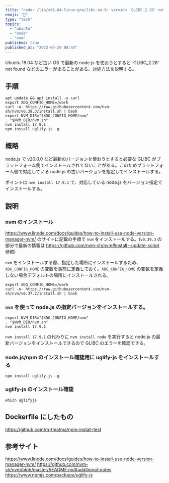 ```yaml
---
title: "node: /lib/x86_64-linux-gnu/libc.so.6: version `GLIBC_2.28' not found"
emoji: "🦔"
type: "tech"
topics:
  - "ubuntu"
  - "node"
  - "nvm"
published: true
published_at: "2023-04-29 08:44"
---
```


Ubuntu 18.04 など古い OS で最新の node.js を使おうとすると `GLIBC_2.28' not found などのエラーが出ることがある。対処方法を説明する。

## 手順

```
apt update && apt install -y curl
export XDG_CONFIG_HOME=/work
curl -o- https://raw.githubusercontent.com/nvm-sh/nvm/v0.39.3/install.sh | bash
export NVM_DIR="$XDG_CONFIG_HOME/nvm"
. "$NVM_DIR/nvm.sh"
nvm install 17.9.1
npm install uglify-js -g
```

## 概略

node.js で v20.0.0 など最新のバージョンを使おうとすると必要な GLIBC がプラットフォーム側でインストールされてないことがある。このためプラットフォーム側で対応している node.js の古いバージョンを指定してインストールする。

ポイントは `nvm install 17.9.1` で、対応している node.js をバージョン指定でインストールする。

## 説明

### nvm のインストール

https://www.linode.com/docs/guides/how-to-install-use-node-version-manager-nvm/ のサイトに記載の手順で `nvm` をインストールする。(`v0.39.3` の部分で最新の情報は  https://github.com/nvm-sh/nvm#install--update-script 参照)

`nvm` をインストールする際、指定した場所にインストールするため、 `XDG_CONFIG_HOME` の変数を事前に定義しておく。`XDG_CONFIG_HOME` の変数を定義しない場合デフォルトの場所にインストールされる。

```
export XDG_CONFIG_HOME=/work
curl -o- https://raw.githubusercontent.com/nvm-sh/nvm/v0.37.2/install.sh | bash
```

### `nvm` を使って node.js の指定バージョンをインストールする。

```
export NVM_DIR="$XDG_CONFIG_HOME/nvm"
. "$NVM_DIR/nvm.sh"
nvm install 17.9.1
```

`nvm install 17.9.1` の代わりに `nvm install node` を実行すると node.js の最新バージョンをインストールできるので GLIBC のエラーを確認できる。


### node.js/npm のインストール確認用に uglify-js をインストールする

```
npm install uglify-js -g
```

### uglify-js のインストール確認

```
which uglifyjs
```

## Dockerfile にしたもの

https://github.com/m-tmatma/npm-install-test


## 参考サイト

https://www.linode.com/docs/guides/how-to-install-use-node-version-manager-nvm/
https://github.com/nvm-sh/nvm/blob/master/README.md#additional-notes
https://www.npmjs.com/package/uglify-js
